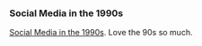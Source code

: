 ### Social Media in the 1990s

[Social Media in the 1990s](http://www.copybrighter.com/blog/social-media-in-the-1990s). Love the 90s so much.

<!-- METADATA: {"time": "2008-02-19 21:41:51", "title": "Social Media in the 1990s"} -->
